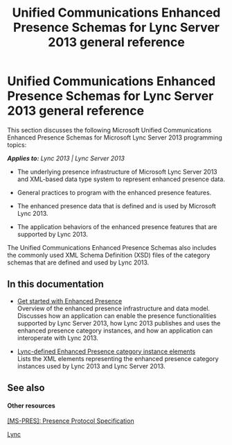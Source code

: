 ﻿---
title: Unified Communications Enhanced Presence Schemas for Lync Server 2013 general reference
TOCTitle: Unified Communications Enhanced Presence Schemas for Lync Server 2013 general reference
ms:assetid: a62d7317-d558-45ca-b258-e343a5675dd0
ms:mtpsurl: https://msdn.microsoft.com/en-us/library/Dn454625(v=office.15)
ms:contentKeyID: 57092894
ms.date: 07/24/2014
mtps_version: v=office.15
---

# Unified Communications Enhanced Presence Schemas for Lync Server 2013 general reference

This section discusses the following Microsoft Unified Communications Enhanced Presence Schemas for Microsoft Lync Server 2013 programming topics:


_**Applies to:** Lync 2013 | Lync Server 2013_

  - The underlying presence infrastructure of Microsoft Lync Server 2013 and XML-based data type system to represent enhanced presence data.

  - General practices to program with the enhanced presence features.

  - The enhanced presence data that is defined and is used by Microsoft Lync 2013.

  - The application behaviors of the enhanced presence features that are supported by Lync 2013.

The Unified Communications Enhanced Presence Schemas also includes the commonly used XML Schema Definition (XSD) files of the category schemas that are defined and used by Lync 2013.

## In this documentation

  - [Get started with Enhanced Presence](get-started-with-enhanced-presence.md)  
    Overview of the enhanced presence infrastructure and data model. Discusses how an application can enable the presence functionalities supported by Lync Server 2013, how Lync 2013 publishes and uses the enhanced presence category instances, and how an application can interoperate with Lync 2013.

  - [Lync-defined Enhanced Presence category instance elements](lync-defined-enhanced-presence-category-instance-elements.md)  
    Lists the XML elements representing the enhanced presence category instances used by Lync 2013 and Lync Server 2013.

## See also

#### Other resources

[\[MS-PRES\]: Presence Protocol Specification](http://go.microsoft.com/fwlink/?linkid=195873)

[Lync](http://msdn.microsoft.com/en-us/library/gg455051.aspx)

